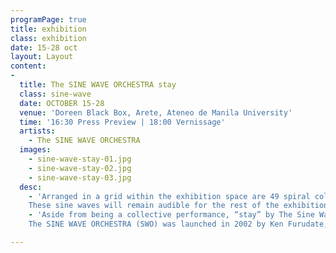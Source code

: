 ```yaml
---
programPage: true
title: exhibition
class: exhibition
date: 15-28 oct
layout: Layout
content:
-
  title: The SINE WAVE ORCHESTRA stay
  class: sine-wave
  date: OCTOBER 15-28
  venue: 'Doreen Black Box, Arete, Ateneo de Manila University'
  time: '16:30 Press Preview | 18:00 Vernissage'
  artists:
    - The SINE WAVE ORCHESTRA
  images:
    - sine-wave-stay-01.jpg
    - sine-wave-stay-02.jpg
    - sine-wave-stay-03.jpg
  desc:
    - 'Arranged in a grid within the exhibition space are 49 spiral columns of copper wire. Each visitor will be given a small device which can play a sine wave, considered to be the most elemental sound containing neither overtone nor noise. They will be allowed to select the sine wave’s frequency and decide the column on which to attach the device.
    These sine waves will remain audible for the rest of the exhibition period which means that the sound field, from absolute silence, would get increasingly complex throughout the exhibition’s duration as more visitors contribute to the installation.'
    - 'Aside from being a collective performance, “stay” by The Sine Wave Orchestra is also a musical work that is perpetually changing, its character wholly contingent on variables such as the number of devices, their settings and locations, as well as the listener’s position.
    The SINE WAVE ORCHESTRA (SWO) was launched in 2002 by Ken Furudate, Kazuhiro Jo, Daisuke Ishida, and Mizuki Noguchi as a project that works exclusively with sine waves.'

---
```

